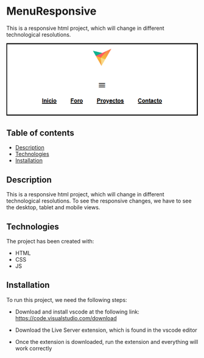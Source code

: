 # MenuResponsive

This is a responsive html project, which will change in different technological resolutions.

![Image text](img/app-preview.png)

## Table of contents

- [Description](#description)
- [Technologies](#technologies)
- [Installation](#installation)

## Description

This is a responsive html project, which will change in different technological resolutions. To see the responsive changes, we have to see the desktop, tablet and mobile views.

## Technologies

The project has been created with:

- HTML
- CSS
- JS

## Installation

To run this project, we need the following steps:

- Download and install vscode at the following link: https://code.visualstudio.com/download

- Download the Live Server extension, which is found in the vscode editor

- Once the extension is downloaded, run the extension and everything will work correctly
